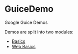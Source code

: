 # GuiceDemo

Google Guice Demos

Demos are split into two modules:

- [Basics](Basics/README.md)
- [Web Basics](WebBasics/README.md)
